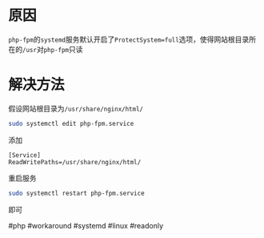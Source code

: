 # 原因
`php-fpm`的`systemd`服务默认开启了`ProtectSystem=full`选项，使得网站根目录所在的`/usr`对`php-fpm`只读

# 解决方法
假设网站根目录为`/usr/share/nginx/html/`

```sh
sudo systemctl edit php-fpm.service
```

添加

```systemd
[Service]
ReadWritePaths=/usr/share/nginx/html/
```

重启服务

```sh
sudo systemctl restart php-fpm.service
```

即可

#php #workaround #systemd #linux #readonly